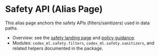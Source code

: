 # Safety API (Alias Page)

This alias page anchors the safety APIs (filters/sanitizers) used in data paths.

* Overview: see the [safety landing page](safety.md) and
  [policy guidance](safety/policy_guidance.md).
* Modules: `codex_ml.safety.filters`, `codex_ml.safety.sanitizers`, and related
  helpers documented in the package.
